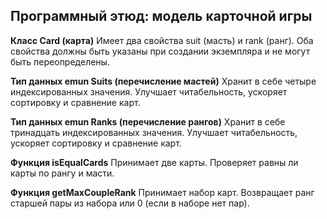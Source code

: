 ## Программный этюд: модель карточной игры

**Класс Card (карта)**
Имеет два свойства suit (масть) и rank (ранг).
Оба свойства должны быть указаны при создании экземпляра и не могут быть переопределены.

**Тип данных emun Suits (перечисление мастей)**
Хранит в себе четыре индексированных значения.
Улучшает читабельность, ускоряет сортировку и сравнение карт.

**Тип данных emun Ranks (перечисление рангов)**
Хранит в себе тринадцать индексированных значения.
Улучшает читабельность, ускоряет сортировку и сравнение карт.

**Функция isEqualCards**
Принимает две карты. Проверяет равны ли карты по рангу и масти.

**Функция getMaxCoupleRank**
Принимает набор карт. Возвращает ранг старшей пары из набора или 0 (если в наборе нет пар).

